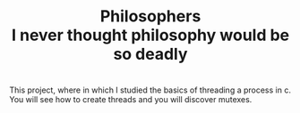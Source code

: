 <div align="center">
  <h1>
    Philosophers
    </br>
    I never thought philosophy would be so deadly
   <h1>
</div>

This project, where in which I studied the basics of threading a process in c.
You will see how to create threads and you will discover mutexes.
